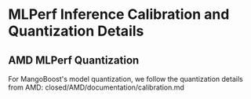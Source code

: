 # MLPerf Inference Calibration and Quantization Details
## AMD MLPerf Quantization
For MangoBoost's model quantization, we follow the quantization details from AMD: closed/AMD/documentation/calibration.md
